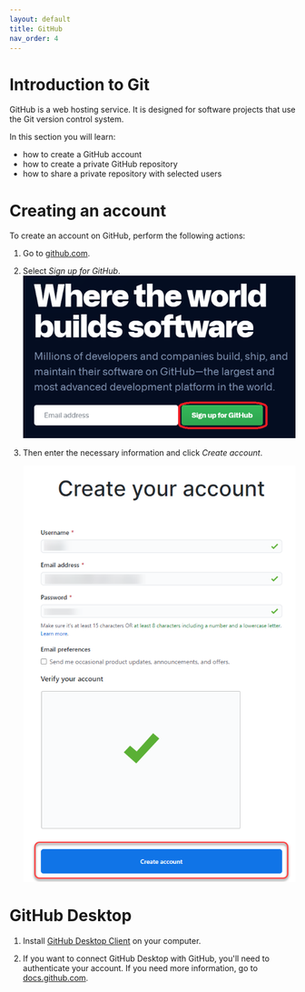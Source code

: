 ```yaml
---
layout: default
title: GitHub
nav_order: 4
---
```


# Introduction to Git

GitHub is a web hosting service. It is designed for software projects that use the Git version control system. 

In this section you will learn:
* how to create a GitHub account
* how to create a private GitHub repository
* how to share a private repository with selected users

# Creating an account

To create an account on GitHub, perform the following actions:
1. Go to [github.com](https://github.com).
2. Select *Sign up for GitHub*.    
   ![Sign up for GitHub](../../assets/images/SignUp.png)
3. Then enter the necessary information and click *Create account*.     

   ![Create account](../../assets/images/CreateAccount.png)

# GitHub Desktop 

1. Install [GitHub Desktop Client](https://desktop.github.com/) on your computer.  
   
2. If you want to connect GitHub Desktop with GitHub, you'll need to authenticate your account. If you need more information, go to [docs.github.com](https://docs.github.com/en/desktop/installing-and-configuring-github-desktop/authenticating-to-github).









